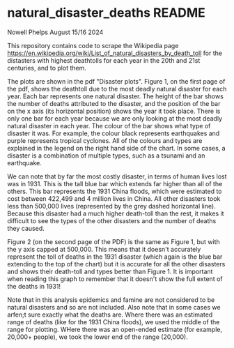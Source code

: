 # natural_disaster_deaths README
Nowell Phelps August 15/16 2024

This repository contains code to scrape the Wikipedia page https://en.wikipedia.org/wiki/List_of_natural_disasters_by_death_toll for the distasters with highest deathtolls for each year in the 20th and 21st centuries, and to plot them. 

The plots are shown in the pdf "Disaster plots". Figure 1, on the first page of the pdf, shows the deathtoll due to the most deadly natural disaster for each year. Each bar represents one natural disaster. The height of the bar shows the number of deaths attributed to the disaster, and the position of the bar on the x axis (its horizontal position) shows the year it took place. There is only one bar for each year because we are only looking at the most deadly natural disaster in each year. The colour of the bar shows what type of disaster it was. For example, the colour black represents earthquakes and purple represents tropical cyclones. All of the colours and types are explained in the legend on the right hand side of the chart. In some cases, a disaster is a combination of multiple types, such as a tsunami and an earthquake.

We can note that by far the most costly disaster, in terms of human lives lost was in 1931. This is the tall blue bar which extends far higher than all of the others. This bar represents the 1931 China floods, which were estimated to cost between 422,499 and 4 million lives in China. All other disasters took less than 500,000 lives (represented by the grey dashed horizontal line). Because this disaster had a much higher death-toll than the rest, it makes it difficult to see the types of the other disasters and the number of deaths they caused. 

Figure 2 (on the second page of the PDF) is the same as Figure 1, but with the y axis capped at 500,000. This means that it doesn't accurately represent the toll of deaths in the 1931 disaster (which again is the blue bar extending to the top of the chart) but it is accurate for all the other disasters and shows their death-toll and types better than Figure 1. It is important when reading this graph to remember that it doesn't show the full extent of the deaths in 1931!

Note that in this analysis epidemics and famine are not considered to be natural disasters and so are not included. Also note that in some cases we arfen;t sure exactly what the deaths are. Where there was an estimated range of deaths (like for the 1931 China floods), we used the middle of the range for plotting. WHere there was an open-ended estimate (for example, 20,000+ people), we took the lower end of the range (20,000). 
